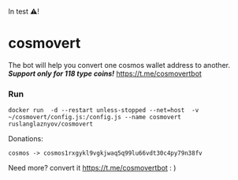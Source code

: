 In test ⚠️!
# cosmovert

The bot will help you convert one cosmos wallet address to another. ***Support only for 118 type coins!***
https://t.me/cosmovertbot

### Run
```
docker run  -d --restart unless-stopped --net=host  -v ~/cosmovert/config.js:/config.js --name cosmovert ruslanglaznyov/cosmovert
```
Donations:

`cosmos -> cosmos1rxgykl9vgkjwaq5q99lu66vdt30c4py79n38fv`

Need more? convert it https://t.me/cosmovertbot : ) 
